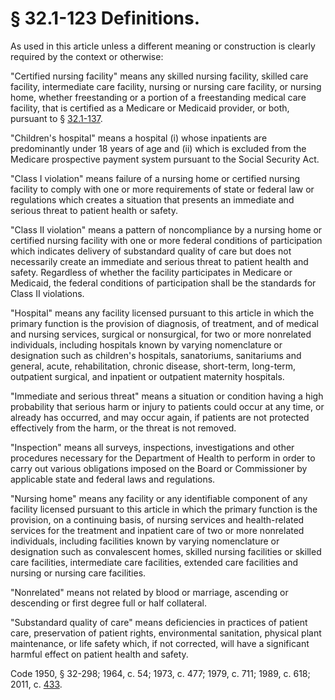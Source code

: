 # § 32.1-123 Definitions.

<p>As used in this article unless a different meaning or construction is clearly required by the context or otherwise:</p><p>"Certified nursing facility" means any skilled nursing facility, skilled care facility, intermediate care facility, nursing or nursing care facility, or nursing home, whether freestanding or a portion of a freestanding medical care facility, that is certified as a Medicare or Medicaid provider, or both, pursuant to § <a href='http://law.lis.virginia.gov/vacode/32.1-137/'>32.1-137</a>.</p><p>"Children's hospital" means a hospital (i) whose inpatients are predominantly under 18 years of age and (ii) which is excluded from the Medicare prospective payment system pursuant to the Social Security Act.</p><p>"Class I violation" means failure of a nursing home or certified nursing facility to comply with one or more requirements of state or federal law or regulations which creates a situation that presents an immediate and serious threat to patient health or safety.</p><p>"Class II violation" means a pattern of noncompliance by a nursing home or certified nursing facility with one or more federal conditions of participation which indicates delivery of substandard quality of care but does not necessarily create an immediate and serious threat to patient health and safety. Regardless of whether the facility participates in Medicare or Medicaid, the federal conditions of participation shall be the standards for Class II violations.</p><p>"Hospital" means any facility licensed pursuant to this article in which the primary function is the provision of diagnosis, of treatment, and of medical and nursing services, surgical or nonsurgical, for two or more nonrelated individuals, including hospitals known by varying nomenclature or designation such as children's hospitals, sanatoriums, sanitariums and general, acute, rehabilitation, chronic disease, short-term, long-term, outpatient surgical, and inpatient or outpatient maternity hospitals.</p><p>"Immediate and serious threat" means a situation or condition having a high probability that serious harm or injury to patients could occur at any time, or already has occurred, and may occur again, if patients are not protected effectively from the harm, or the threat is not removed.</p><p>"Inspection" means all surveys, inspections, investigations and other procedures necessary for the Department of Health to perform in order to carry out various obligations imposed on the Board or Commissioner by applicable state and federal laws and regulations.</p><p>"Nursing home" means any facility or any identifiable component of any facility licensed pursuant to this article in which the primary function is the provision, on a continuing basis, of nursing services and health-related services for the treatment and inpatient care of two or more nonrelated individuals, including facilities known by varying nomenclature or designation such as convalescent homes, skilled nursing facilities or skilled care facilities, intermediate care facilities, extended care facilities and nursing or nursing care facilities.</p><p>"Nonrelated" means not related by blood or marriage, ascending or descending or first degree full or half collateral.</p><p>"Substandard quality of care" means deficiencies in practices of patient care, preservation of patient rights, environmental sanitation, physical plant maintenance, or life safety which, if not corrected, will have a significant harmful effect on patient health and safety.</p><p>Code 1950, § 32-298; 1964, c. 54; 1973, c. 477; 1979, c. 711; 1989, c. 618; 2011, c. <a href='http://lis.virginia.gov/cgi-bin/legp604.exe?111+ful+CHAP0433'>433</a>.</p>